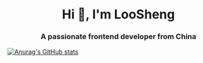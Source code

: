 <h1 align="center">Hi 👋, I'm LooSheng</h1>
<h3 align="center">A passionate frontend developer from China</h3>

[![Anurag's GitHub stats](https://github-readme-stats.vercel.app/api?username=loosheng)](#)
